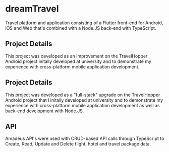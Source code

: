# dreamTravel

Travel platform and application consisting of a Flutter front-end for Android, iOS and Web that's combined with a Node.JS back-end with TypeScript.

## Project Details

This project was developed as an improvement on the TravelHopper Android project initally developed at university and to demonstrate my experience with cross-platform mobile application development.


## Project Details

This project was developed as a "full-stack" upgrade on the TravelHopper Android project that I initally developed at university and to demonstrate my experience with cross-platform mobile application development as well as back-end development with Node.JS.


## API

Amadeus API's were used with CRUD-based API calls through TypeScript to Create, Read, Update and Delete flight, hotel and travel package data.



